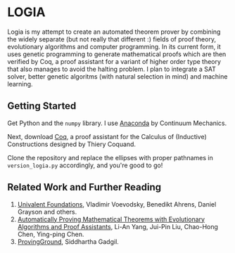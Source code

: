 # LOGIA

Logia is my attempt to create an automated theorem prover by combining the widely separate (but not really that different :) fields of proof theory, evolutionary algorithms and computer programming. In its current form, it uses genetic programming to generate mathematical proofs which are then verified by Coq, a proof assistant for a variant of higher order type theory that also manages to avoid the halting problem. I plan to integrate a SAT solver, better genetic algoritms (with natural selection in mind) and machine learning.


## Getting Started

Get Python and the `numpy` library. I use [Anaconda](https://www.continuum.io/downloads) by Continuum Mechanics.

Next, download [Coq](https://coq.inria.fr/download), a proof assistant for the Calculus of (Inductive) Constructions designed by Thiery Coquand.

Clone the repository and replace the ellipses with proper pathnames in `version_logia.py` accordingly, and you're good to go!


## Related Work and Further Reading

1. [Univalent Foundations](https://github.com/UniMath/UniMath), Vladimir Voevodsky, Benedikt Ahrens, Daniel Grayson and others.
2. [Automatically Proving Mathematical Theorems with Evolutionary Algorithms and Proof Assistants](http://www.arxiv-sanity.com/1602.07455), Li-An Yang, Jui-Pin Liu, Chao-Hong Chen, Ying-ping Chen.
3. [ProvingGround](https://github.com/siddhartha-gadgil/ProvingGround), Siddhartha Gadgil.
